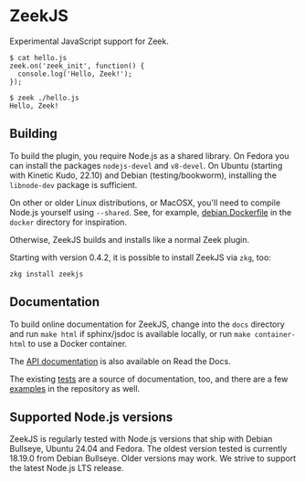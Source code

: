 # ZeekJS

Experimental JavaScript support for Zeek.

```
$ cat hello.js
zeek.on('zeek_init', function() {
  console.log('Hello, Zeek!');
});

$ zeek ./hello.js
Hello, Zeek!
```

## Building

To build the plugin, you require Node.js as a shared library. On Fedora
you can install the packages `nodejs-devel` and `v8-devel`. On Ubuntu
(starting with Kinetic Kudo, 22.10) and Debian (testing/bookworm), installing
the `libnode-dev` package is sufficient.

On other or older Linux distributions, or MacOSX, you'll need to compile
Node.js yourself using `--shared`. See, for example, [debian.Dockerfile](./docker/debian.Dockerfile)
in the `docker` directory for inspiration.

Otherwise, ZeekJS builds and installs like a normal Zeek plugin.

Starting with version 0.4.2, it is possible to install ZeekJS via `zkg`, too:

```
zkg install zeekjs
```

## Documentation

To build online documentation for ZeekJS, change into the `docs` directory
and run `make html` if sphinx/jsdoc is available locally, or run
`make container-html` to use a Docker container.

The [API documentation](https://zeekjs.readthedocs.io/en/latest/#api-reference) is also available on Read the Docs.

The existing [tests](./tests) are a source of documentation, too, and there
are a few [examples](./examples) in the repository as well.

## Supported Node.js versions

ZeekJS is regularly tested with Node.js versions that ship with
Debian Bullseye, Ubuntu 24.04 and Fedora. The oldest version
tested is currently 18.19.0 from Debian Bullseye. Older versions
may work. We strive to support the latest Node.js LTS release.
